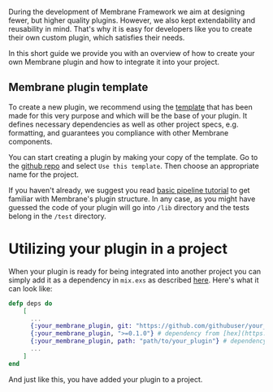 During the development of Membrane Framework we aim at designing fewer, but higher quality plugins. However, we also kept extendability and reusability in mind. That's why it is easy for developers like you to create their own custom plugin, which satisfies their needs.

In this short guide we provide you with an overview of how to create your own Membrane plugin and how to integrate it into your project.

## Membrane plugin template

To create a new plugin, we recommend using the [template](https://github.com/membraneframework/membrane_template_plugin) that has been made for this very purpose and which will be the base of your plugin.
It defines necessary dependencies as well as other project specs, e.g. formatting, and guarantees you compliance with other Membrane components.

You can start creating a plugin by making your copy of the template. Go to the [github repo](https://github.com/membraneframework/membrane_template_plugin) and select `Use this template`. Then choose an appropriate name for the project.

If you haven't already, we suggest you read [basic pipeline tutorial](/basic_pipeline/01.0_Introduction.md) to get familiar with Membrane's plugin structure. In any case, as you might have guessed the code of your plugin will go into `/lib` directory and the tests belong in the `/test` directory.

# Utilizing your plugin in a project

When your plugin is ready for being integrated into another project you can simply add it as a dependency in `mix.exs` as described [here](https://hexdocs.pm/mix/Mix.Tasks.Deps.html). Here's what it can look like:

```Elixir
defp deps do
    [
      ...
      {:your_membrane_plugin, git: "https://github.com/githubuser/your_membrane_plugin", tag: "0.1"} # dependency from github
      {:your_membrane_plugin, ">=0.1.0"} # dependency from [hex](https://hex.pm/)
      {:your_membrane_plugin, path: "path/to/your_plugin"} # dependency from local file
      ...
    ]
end
```

And just like this, you have added your plugin to a project.
